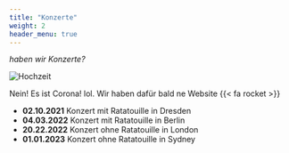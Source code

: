 ```yaml
---
title: "Konzerte"
weight: 2
header_menu: true
---
```


*haben wir Konzerte?*

![Hochzeit](img/hochzeit2021.jpg)

Nein! Es ist Corona! lol. Wir haben dafür bald ne Website {{< fa rocket >}}

* **02.10.2021** Konzert mit Ratatouille in Dresden
* **04.03.2022** Konzert mit Ratatouille in Berlin
* **20.22.2022** Konzert ohne Ratatouille in London
* **01.01.2023** Konzert ohne Ratatouille in Sydney
